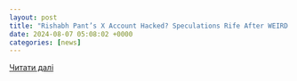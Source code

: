 ```yaml
---
layout: post
title: "Rishabh Pant’s X Account Hacked? Speculations Rife After WEIRD Neeraj Chopra Offer"
date: 2024-08-07 05:08:02 +0000
categories: [news]
---
```


[Читати далі](https://www.timesnownews.com/sports/cricket/rishabh-pants-x-account-hacked-speculations-rife-after-weird-neeraj-chopra-offer-article-112332199)
